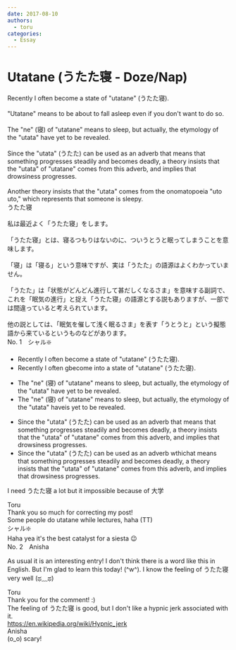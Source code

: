 ```yaml
---
date: 2017-08-10
authors:
  - toru
categories:
  - Essay
---
```


<h1 id="subject_show">Utatane (うたた寝 - Doze/Nap)</h1>
<div class="date" hidden>Aug 10, 2017 20:33</div>
<div id="post"><div id="body_show_ori">
Recently I often become a state of "utatane" (うたた寝).<br/><br/>"Utatane" means to be about to fall asleep even if you don't want to do so.<br/><br/>The "ne" (寝) of "utatane" means to sleep, but actually, the etymology of the "utata" have yet to be revealed.<br/><br/>Since the "utata" (うたた) can be used as an adverb that means that something progresses steadily and becomes deadly, a theory insists that the "utata" of "utatane" comes from this adverb, and implies that drowsiness progresses.<br/><br/>Another theory insists that the "utata" comes from the onomatopoeia "uto uto," which represents that someone is sleepy.
</div></div>

<!-- more -->

<div id="post_ja"><div id="body_show_mo">
うたた寝<br/><br/>私は最近よく「うたた寝」をします。<br/><br/>「うたた寝」とは、寝るつもりはないのに、ついうとうと眠ってしまうことを意味します。<br/><br/>「寝」は「寝る」という意味ですが、実は「うたた」の語源はよくわかっていません。<br/><br/>「うたた」は「状態がどんどん進行して甚だしくなるさま」を意味する副詞で、これを「眠気の進行」と捉え「うたた寝」の語源とする説もありますが、一部では間違っていると考えられています。<br/><br/>他の説としては、「眠気を催して浅く眠るさま」を表す「うとうと」という擬態語から来ているというものなどがあります。
</div></div>
<div id="block"><div class="first_name"> No. 1　<span class="just_name">シャル❇️</span></div><div id="block2">
<ul class="correction_field">
<li class="incorrect">Recently I often become a state of "utatane" (うたた寝).</li>
<li class="corrected correct">
Recently I often <span class="f_red">g</span><span class="f_gray"><span class="sline">bec</span></span>o<span class="f_gray"><span class="sline">me</span></span> <span class="f_red">into </span>a state of "utatane" (うたた寝).
</li>
</ul>
<ul class="correction_field">
<li class="incorrect">The "ne" (寝) of "utatane" means to sleep, but actually, the etymology of the "utata" have yet to be revealed.</li>
<li class="corrected correct">
The "ne" (寝) of "utatane" means to sleep, but actually, the etymology of the "utata" <span class="f_gray"><span class="sline">have</span></span><span class="f_red">is</span> yet to be revealed.
</li>
</ul>
<ul class="correction_field">
<li class="incorrect">Since the "utata" (うたた) can be used as an adverb that means that something progresses steadily and becomes deadly, a theory insists that the "utata" of "utatane" comes from this adverb, and implies that drowsiness progresses.</li>
<li class="corrected correct">
Since the "utata" (うたた) can be used as an adverb <span class="f_red">w</span><span class="f_gray"><span class="sline">t</span></span>h<span class="f_red">ich</span><span class="f_gray"><span class="sline">at</span></span> means that something progresses steadily and becomes deadly, a theory insists that the "utata" of "utatane" comes from this adverb, and implies that drowsiness progresses.
</li>
</ul>
<p class="comment_small">
 I need うたた寝 a lot but it impossible because of 大学
</p>

</div><div class="name"><span class="just_name">Toru</span><br>
Thank you so much for correcting my post!<br/>Some people do utatane while lectures, haha (TT)
</div>
<div class="name"><span class="just_name">シャル❇️</span><br>
Haha yea it's the best catalyst for a siesta 😉
</div>
</div>
<div id="block"><div class="first_name"> No. 2　<span class="just_name">Anisha</span></div><div id="block2">
<p class="comment_small">
 As usual it is an interesting entry! I don't think there is a word like this in English. But I'm glad to learn this today! (^w^). I know the feeling of うたた寝 very well (ಥ﹏ಥ)
</p>

</div><div class="name"><span class="just_name">Toru</span><br>
Thank you for the comment! :)<br/>The feeling of うたた寝 is good, but I don't like a hypnic jerk associated with it.<br/><a href="https://en.wikipedia.org/wiki/Hypnic_jerk" target="_blank">https://en.wikipedia.org/wiki/Hypnic_jerk</a>
</div>
<div class="name"><span class="just_name">Anisha</span><br>
(o_o) scary!
</div>
</div>
